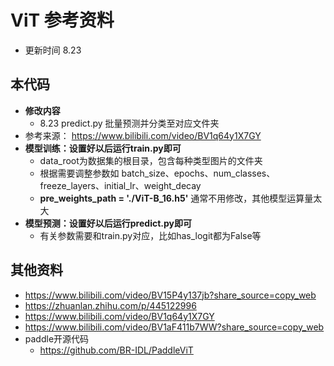 # ViT 参考资料
* 更新时间 8.23

## 本代码
  * **修改内容**
    * 8.23 predict.py 批量预测并分类至对应文件夹
  * 参考来源： https://www.bilibili.com/video/BV1q64y1X7GY
  * **模型训练：设置好以后运行train.py即可**
    * data_root为数据集的根目录，包含每种类型图片的文件夹
    * 根据需要调整参数如 batch_size、epochs、num_classes、freeze_layers、initial_lr、weight_decay 
    * **pre_weights_path = './ViT-B_16.h5'** 通常不用修改，其他模型运算量太大
  * **模型预测：设置好以后运行predict.py即可**
    * 有关参数需要和train.py对应，比如has_logit都为False等



## 其他资料
* https://www.bilibili.com/video/BV15P4y137jb?share_source=copy_web
* https://zhuanlan.zhihu.com/p/445122996
* https://www.bilibili.com/video/BV1q64y1X7GY
* https://www.bilibili.com/video/BV1aF411b7WW?share_source=copy_web
* paddle开源代码 
  * https://github.com/BR-IDL/PaddleViT
